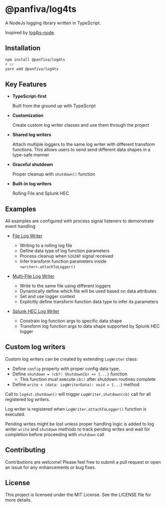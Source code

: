 # @panfiva/log4ts

A NodeJs logging library written in TypeScript.

Inspired by [log4js-node](https://log4js-node.github.io/log4js-node).

## Installation

```bash
npm install @panfiva/log4ts
# or
yarn add @panfiva/log4ts
```

## Key Features

- **TypeScript-first**

  Built from the ground up with TypeScript

- **Customization**

  Create custom log writer classes and use them through the project

- **Shared log writers**

  Attach multiple loggers to the same log writer with different transform functions.
  This allows users to send send different data shapes in a type-safe manner

- **Graceful shutdown**

  Proper cleanup with `shutdown()` function

- **Built-in log writers**

  Rolling File and Splunk HEC

## Examples

All examples are configured with process signal listeners to demonstrate event handling

- [File Log Writer](./src/examples/file.ts)

  - Writing to a rolling log file
  - Define data type of log function parameters
  - Process cleanup when `SIGINT` signal received
  - Infer transform function parameters inside `<writer>.attachToLogger()`

- [Multi-File Log Writer](./src/examples/multiFile.ts)

  - Write to the same file using different loggers
  - Dynamically define which file will be used based on data attributes
  - Set and use logger context
  - Explicitly define transform function data type to infer its parameters

- [Splunk HEC Log Writer](./src/examples/splunkHec.ts)

  - Constrain log function args to specific data shape
  - Transform log function args to data shape supported by Splunk HEC logger

## Custom log writers

Custom log writers can be created by extending `LogWriter` class:

- Define `config` property with proper config data type.
- Define `shutdown = (cb?: ShutdownCb) => {...}` function
  - This function must execute `cb()` after shutdown routines complete
- Define `write = (data: LogWriterData): void = {...}` method

Call to `log4st.shutdown()` will trigger `LogWriter.shutdown(cb)` call for all
registered log writers.

Log writer is registered when `LogWriter.attachToLogger()` function is executed.

Pending writes might be lost unless proper handling logic is
added to log writer `write` and `shutdown` methods to track pending writes
and wait for completion before proceeding with `shutdown` call

## Contributing

Contributions are welcome! Please feel free to submit a pull request
or open an issue for any enhancements or bug fixes.

## License

This project is licensed under the MIT License. See the LICENSE file for more details.
